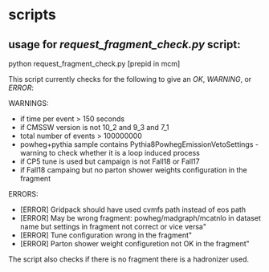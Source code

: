 # scripts

## usage for *request_fragment_check.py* script:

python request_fragment_check.py [prepid in mcm]

This script currently checks for the following to give an *OK*, *WARNING*, or *ERROR*:

WARNINGS:
* if time per event > 150 seconds
* if CMSSW version is not 10_2 and 9_3 and 7_1
* total number of events > 100000000
* powheg+pythia sample contains Pythia8PowhegEmissionVetoSettings - warning to check whether it is a loop induced process
* if CP5 tune is used but campaign is not Fall18 or Fall17
* if Fall18 campaing but no parton shower weights configuration in the fragment

ERRORS:
* [ERROR] Gridpack should have used cvmfs path instead of eos path
* [ERROR] May be wrong fragment: powheg/madgraph/mcatnlo in dataset name but settings in fragment not correct or vice versa"
* [ERROR] Tune configuration wrong in the fragment"
* [ERROR] Parton shower weight configuretion not OK in the fragment"

The script also checks if there is no fragment there is a hadronizer used.  
